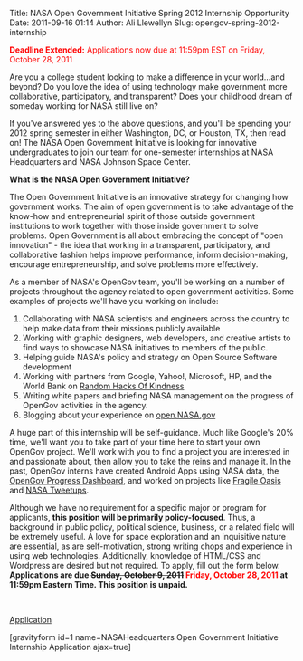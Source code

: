 Title: NASA Open Government Initiative Spring 2012 Internship Opportunity
Date: 2011-09-16 01:14
Author: Ali Llewellyn
Slug: opengov-spring-2012-internship

<span style="color: #ff0000;">**Deadline Extended:** Applications now
due at 11:59pm EST on Friday, October 28, 2011</span>

Are you a college student looking to make a difference in your
world...and beyond? Do you love the idea of using technology make
government more collaborative, participatory, and transparent? Does your
childhood dream of someday working for NASA still live on?

If you've answered yes to the above questions, and you'll be spending
your 2012 spring semester in either Washington, DC, or Houston, TX, then
read on! The NASA Open Government Initiative is looking for innovative
undergraduates to join our team for one-semester internships at NASA
Headquarters and NASA Johnson Space Center.

**What is the NASA Open Government Initiative?**

The Open Government Initiative is an innovative strategy for changing
how government works. The aim of open government is to take advantage of
the know-how and entrepreneurial spirit of those outside government
institutions to work together with those inside government to solve
problems. Open Government is all about embracing the concept of "open
innovation" - the idea that working in a transparent, participatory, and
collaborative fashion helps improve performance, inform decision-making,
encourage entrepreneurship, and solve problems more effectively.

As a member of NASA's OpenGov team, you'll be working on a number of
projects throughout the agency related to open government activities.
Some examples of projects we'll have you working on include:

1.  Collaborating with NASA scientists and engineers across the country
    to help make data from their missions publicly available
2.  Working with graphic designers, web developers, and creative artists
    to find ways to showcase NASA initiatives to members of the public.
3.  Helping guide NASA's policy and strategy on Open Source Software
    development
4.  Working with partners from Google, Yahoo!, Microsoft, HP, and the
    World Bank on [Random Hacks Of Kindness][]
5.  Writing white papers and briefing NASA management on the progress of
    OpenGov activities in the agency.
6.  Blogging about your experience on [open.NASA.gov][]

A huge part of this internship will be self-guidance. Much like Google's
20% time, we'll want you to take part of your time here to start your
own OpenGov project. We'll work with you to find a project you are
interested in and passionate about, then allow you to take the reins and
manage it. In the past, OpenGov interns have created Android Apps using
NASA data, the [OpenGov Progress Dashboard][], and worked on projects
like [Fragile Oasis][] and [NASA Tweetups][].

Although we have no requirement for a specific major or program for
applicants, **this position will be primarily policy-focused**. Thus, a
background in public policy, political science, business, or a related
field will be extremely useful. A love for space exploration and an
inquisitive nature are essential, as are self-motivation, strong writing
chops and experience in using web technologies. Additionally, knowledge
of HTML/CSS and Wordpress are desired but not required. To apply, fill
out the form below. **Applications are due ~~Sunday, October 9, 2011~~
<span style="color: #ff0000;">Friday, October 28, 2011</span> at 11:59pm
Eastern Time. This position is unpaid.**

 

<span style="text-decoration: underline;">Application</span>

[gravityform id=1 name=NASAHeadquarters Open Government Initiative
Internship Application ajax=true]

 

  [Random Hacks Of Kindness]: http://www.rhok.org
  [open.NASA.gov]: http://open.nasa.gov
  [OpenGov Progress Dashboard]: http://www.nasa.gov/open/statusdashboard.html
  [Fragile Oasis]: http://www.fragileoasis.org
  [NASA Tweetups]: http://www.nasa.gov/connect/tweetup/index.html
